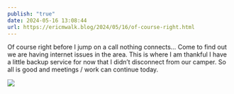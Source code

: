 ```yaml
---
publish: "true"
date: 2024-05-16 13:08:44
url: https://ericmwalk.blog/2024/05/16/of-course-right.html
---
```


Of course right before I jump on a call nothing connects… Come to find out we are having internet issues in the area. This is where I am thankful I have a little backup service for now that I didn’t disconnect from our camper. So all is good and meetings / work can continue today.

![](https://ericmwalk.blog/uploads/2024/img-8993.png)